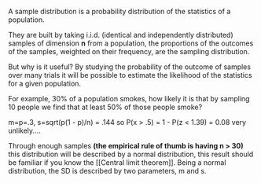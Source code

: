 A sample distribution is a probability distribution of the statistics of a population.

They are built by taking i.i.d. (identical and independently distributed) samples of dimension **n** from a population, the proportions of the outcomes of the samples, weighted on their frequency, are the sampling distribution.

But why is it useful? By studying the probability of the outcome of samples over many trials it will be possible to estimate the likelihood of the statistics for a given population. 

For example, 30% of a population smokes, how likely it is that by sampling 10 people we find that at least 50% of those people smoke?

m=p=.3, s=sqrt(p(1 - p)/n) = .144
so P(x > .5) = 1 - P(z < 1.39) = 0.08
very unlikely....

Through enough samples __(the empirical rule of thumb is having n > 30)__ this distribution will be described by a normal distribution, this result should be familiar if you know the [[Central limit theorem]]. 
Being a normal distribution, the SD is described by two parameters, m and s.